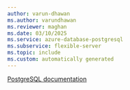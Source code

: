 ```yaml
---
author: varun-dhawan
ms.author: varundhawan
ms.reviewer: maghan
ms.date: 03/10/2025
ms.service: azure-database-postgresql
ms.subservice: flexible-server
ms.topic: include
ms.custom: automatically generated
---
```

[PostgreSQL documentation](https://www.postgresql.org/docs/release/14.17/)

